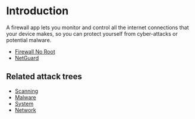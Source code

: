 # Introduction

A firewall app lets you monitor and control all the internet connections that your device makes, so you can protect 
yourself from cyber-attacks or potential malware.

* [Firewall No Root](firewall-no-root.md)
* [NetGuard](netguard.md)

## Related attack trees

* [Scanning](attack-trees:docs/scanning/README)
* [Malware](attack-trees:docs/malware/README)
* [System](attack-trees:docs/system/README)
* [Network](attack-trees:docs/network/README)